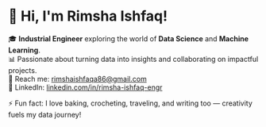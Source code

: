 

# 👋 Hi, I'm Rimsha Ishfaq!  


🎓 **Industrial Engineer** exploring the world of **Data Science** and **Machine Learning**.  
📊 Passionate about turning data into insights and collaborating on impactful projects.  
📧 Reach me: [rimshaishfaqa86@gmail.com](mailto:rimshaishfaqa86@gmail.com)  
💼 LinkedIn: [linkedin.com/in/rimsha-ishfaq-engr](https://www.linkedin.com/in/rimsha-ishfaq-engr)  

⚡ Fun fact: I love baking, crocheting, traveling, and writing too — creativity fuels my data journey!  
